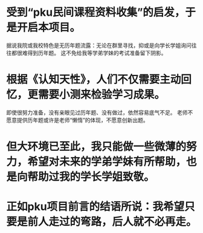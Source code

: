 # 受到“pku民间课程资料收集”的启发，于是开启本项目。
  据说我院或我校特色是无历年题流露：无论在群里寻找，抑或是向学长学姐询问往往都很难得到历年题。
  这不免给我等学弟学妹的考试准备留下阴影。
# 根据《认知天性》，人们不仅需要主动回忆，更需要小测来检验学习成果。
  即使很努力准备，没有亲眼见过历年题、没有做过，依然容易底气不足。
  老师不愿意提供历年题或许是老师“懒惰”的体现，不愿意创新出题。
# 但大环境已至此，我只能做一些微薄的努力，希望对未来的学弟学妹有所帮助，也是向帮助过我的学长学姐致敬。
# 正如pku项目前言的结语所说：我希望只要是前人走过的弯路，后人就不必再走。
